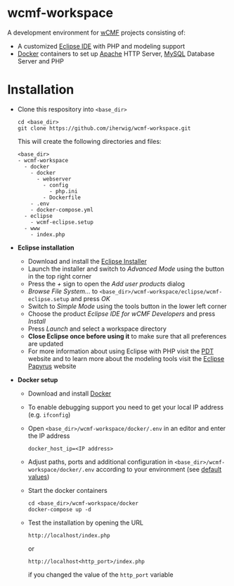 # wcmf-workspace

A development environment for [wCMF](https://github.com/iherwig/wcmf) projects consisting of:

* A customized [Eclipse IDE](https://eclipse.org/ide/) with PHP and modeling support
* [Docker](https://www.docker.com/) containers to set up [Apache](https://httpd.apache.org/) HTTP Server, [MySQL](https://www.mysql.com/) Database Server and PHP

# Installation

* Clone this respository into `<base_dir>`

  ```
  cd <base_dir>
  git clone https://github.com/iherwig/wcmf-workspace.git
  ```
  
  This will create the following directories and files:
  
  ```
  <base_dir>
  - wcmf-workspace
    - docker
      - docker
        - webserver
          - config
            - php.ini
          - Dockerfile
      - .env
      - docker-compose.yml
    - eclipse
      - wcmf-eclipse.setup
    - www
      - index.php
  ```
  
* **Eclipse installation**
  * Download and install the [Eclipse Installer](https://projects.eclipse.org/projects/tools.oomph/downloads)
  * Launch the installer and switch to *Advanced Mode* using the button in the top right corner
  * Press the *+* sign to open the *Add user products* dialog
  * *Browse File System...* to `<base_dir>/wcmf-workspace/eclipse/wcmf-eclipse.setup` and press *OK*
  * Switch to *Simple Mode* using the tools button in the lower left corner
  * Choose the product *Eclipse IDE for wCMF Developers* and press *Install*
  * Press *Launch* and select a workspace directory
  * **Close Eclipse once before using it** to make sure that all preferences are updated
  * For more information about using Eclipse with PHP visit the [PDT](https://eclipse.org/pdt/) website and 
    to learn more about the modeling tools visit the [Eclipse Papyrus](https://eclipse.org/papyrus/) website
  
* **Docker setup**
  * Download and install [Docker](https://www.docker.com/)
  * To enable debugging support you need to get your local IP address (e.g. `ifconfig`)
  * Open `<base_dir>/wcmf-workspace/docker/.env` in an editor and enter the IP address
  
    ```
    docker_host_ip=<IP address>
    ```

  * Adjust paths, ports and additional configuration in `<base_dir>/wcmf-workspace/docker/.env` according 
    to your environment (see [default values](https://github.com/iherwig/wcmf-workspace/blob/master/docker/.env))
  * Start the docker containers
  
    ```
    cd <base_dir>/wcmf-workspace/docker
    docker-compose up -d
    ```
    
  * Test the installation by opening the URL 
  
    ```
    http://localhost/index.php
    ```
    
    or 
    
    ```
    http://localhost<http_port>/index.php
    ```

    if you changed the value of the `http_port` variable

